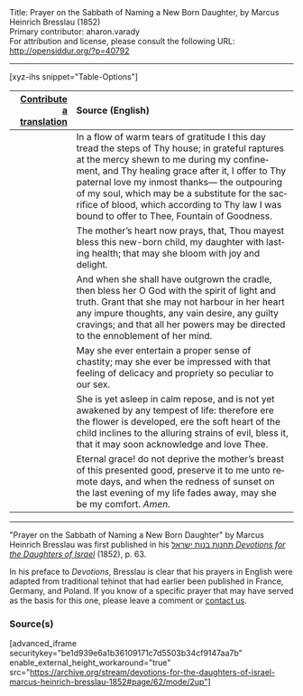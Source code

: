 <html>
<head></head>
<body>
Title: Prayer on the Sabbath of Naming a New Born Daughter, by Marcus Heinrich Bresslau (1852)<br />
Primary contributor: aharon.varady<br />
For attribution and license, please consult the following URL: <a href="http://opensiddur.org/?p=40792">http://opensiddur.org/?p=40792</a>
<p />
<hr />

[xyz-ihs snippet="Table-Options"]<table style="margin-left: auto; margin-right: auto;" class="draggable">
<thead><tr><th id="x" style="text-align: right;"><a href="/translate/" target="_blank" rel="noopener">Contribute a translation</a></th><th style="text-align: left;">Source (English)</th></tr></thead>
<tbody>
<tr><td style="vertical-align:top;">
<div class="liturgy" lang="he">

</span></div></td>
 
<td style="vertical-align:top;">
<div class="english" lang="en">
In a flow of warm tears of gratitude 
I this day tread the steps of Thy house; 
in grateful raptures at the mercy shewn to me 
during my confinement, 
and Thy healing grace after it, 
I offer to Thy paternal love my inmost thanks—
the outpouring of my soul, 
which may be a substitute for the sacrifice of blood, 
which according to Thy law I was bound to offer to Thee, 
Fountain of Goodness. 
</div></td></tr>


<tr><td style="vertical-align:top;">
<div class="liturgy" lang="he">

</span></div></td>
 
<td style="vertical-align:top;">
<div class="english" lang="en">
The mother’s heart now prays, 
that, Thou mayest bless this new-born child, my daughter 
with lasting health; 
that may she bloom with joy and delight. 
</div></td></tr>


<tr><td style="vertical-align:top;">
<div class="liturgy" lang="he">

</span></div></td>
 
<td style="vertical-align:top;">
<div class="english" lang="en">
And when she shall have outgrown the cradle, 
then bless her O God with the spirit of light and truth. 
Grant that she may not harbour in her heart 
any impure thoughts, 
any vain desire, 
any guilty cravings; 
and that all her powers may be directed 
to the ennoblement of her mind. 
</div></td></tr>


<tr><td style="vertical-align:top;">
<div class="liturgy" lang="he">

</span></div></td>
 
<td style="vertical-align:top;">
<div class="english" lang="en">
May she ever entertain a proper sense of chastity; 
may she ever be impressed 
with that feeling of delicacy and propriety 
so peculiar to our sex. 
</div></td></tr>


<tr><td style="vertical-align:top;">
<div class="liturgy" lang="he">

</span></div></td>
 
<td style="vertical-align:top;">
<div class="english" lang="en">
She is yet asleep in calm repose, 
and is not yet awakened by any tempest of life: 
therefore ere the flower is developed, 
ere the soft heart of the child 
inclines to the alluring strains of evil, 
bless it, that it may soon acknowledge and love Thee. 
</div></td></tr>


<tr><td style="vertical-align:top;">
<div class="liturgy" lang="he">

</span></div></td>
 
<td style="vertical-align:top;">
<div class="english" lang="en">
Eternal grace! 
do not deprive the mother’s breast of this presented good, 
preserve it to me unto remote days, 
and when the redness of sunset 
on the last evening of my life 
fades away, 
may she be my comfort. 
<em>Amen</em>. 
</div></td></tr>
</tbody></table>

<hr />

"Prayer on the Sabbath of Naming a New Born Daughter" by Marcus Heinrich Bresslau was first published in his <a href="/?p=32040">תחנות בנות ישראל <em>Devotions for the Daughters of Israel</em></a> (1852), p. 63. 

In his preface to <em>Devotions</em>, Bresslau is clear that his prayers in English were adapted from traditional teḥinot that had earlier been published in France, Germany, and Poland. If you know of a specific prayer that may have served as the basis for this one, please leave a comment or <a href="/contact/">contact us</a>.

<h3>Source(s)</h3>

[advanced_iframe securitykey="be1d939e6a1b36109171c7d5503b34cf9147aa7b" enable_external_height_workaround="true" src="https://archive.org/stream/devotions-for-the-daughters-of-israel-marcus-heinrich-bresslau-1852#page/62/mode/2up"]

&nbsp;
</body>
</html>